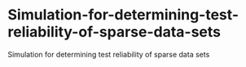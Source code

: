 # Simulation-for-determining-test-reliability-of-sparse-data-sets
Simulation for determining test reliability of sparse data sets

